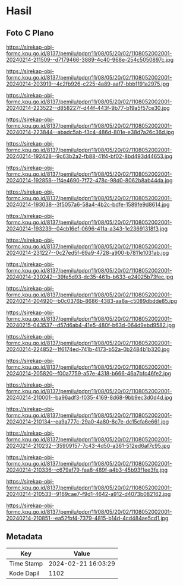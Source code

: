 # Hasil

## Foto C Plano

https://sirekap-obj-formc.kpu.go.id/8137/pemilu/pdpr/11/08/05/20/02/1108052002001-20240214-211509--d7179466-3889-4c40-968e-254c5050897c.jpg

https://sirekap-obj-formc.kpu.go.id/8137/pemilu/pdpr/11/08/05/20/02/1108052002001-20240214-203919--4c2fb926-c225-4a89-aaf7-bbb1191a2975.jpg

https://sirekap-obj-formc.kpu.go.id/8137/pemilu/pdpr/11/08/05/20/02/1108052002001-20240214-223522--d858227f-d44f-443f-9b77-b19a5f57ce30.jpg

https://sirekap-obj-formc.kpu.go.id/8137/pemilu/pdpr/11/08/05/20/02/1108052002001-20240214-223844--abadc5ab-f3c4-486d-801e-e38d7a26c36d.jpg

https://sirekap-obj-formc.kpu.go.id/8137/pemilu/pdpr/11/08/05/20/02/1108052002001-20240214-192428--9c63b2a2-fb88-41f4-bf02-8bd493d44653.jpg

https://sirekap-obj-formc.kpu.go.id/8137/pemilu/pdpr/11/08/05/20/02/1108052002001-20240214-192858--1f4e4690-7f72-478c-98d0-8062b8ab44da.jpg

https://sirekap-obj-formc.kpu.go.id/8137/pemilu/pdpr/11/08/05/20/02/1108052002001-20240214-193038--3f5057a6-58a4-4b2c-bdfe-1589fe9d8614.jpg

https://sirekap-obj-formc.kpu.go.id/8137/pemilu/pdpr/11/08/05/20/02/1108052002001-20240214-193239--04cb16ef-0696-411a-a343-1e23691318f3.jpg

https://sirekap-obj-formc.kpu.go.id/8137/pemilu/pdpr/11/08/05/20/02/1108052002001-20240214-231227--0c27ed5f-69a9-4728-a900-b7811e1031ab.jpg

https://sirekap-obj-formc.kpu.go.id/8137/pemilu/pdpr/11/08/05/20/02/1108052002001-20240214-230242--39fe5d93-dc35-461b-b633-e24025b73fec.jpg

https://sirekap-obj-formc.kpu.go.id/8137/pemilu/pdpr/11/08/05/20/02/1108052002001-20240214-204920--b0c0376b-8686-4383-aa8a-c5089dbdde85.jpg

https://sirekap-obj-formc.kpu.go.id/8137/pemilu/pdpr/11/08/05/20/02/1108052002001-20240215-043537--d57d6ab4-41e5-480f-b63d-064d9ebd9582.jpg

https://sirekap-obj-formc.kpu.go.id/8137/pemilu/pdpr/11/08/05/20/02/1108052002001-20240214-224852--1f6174ed-741b-4173-b52a-0b2484b1b320.jpg

https://sirekap-obj-formc.kpu.go.id/8137/pemilu/pdpr/11/08/05/20/02/1108052002001-20240214-205820--f00a7759-a57e-4318-b666-46a7bfc46fe2.jpg

https://sirekap-obj-formc.kpu.go.id/8137/pemilu/pdpr/11/08/05/20/02/1108052002001-20240214-210001--ba96adf3-f035-4169-8d68-9bb9ec3d0d4d.jpg

https://sirekap-obj-formc.kpu.go.id/8137/pemilu/pdpr/11/08/05/20/02/1108052002001-20240214-210134--ea9a777c-29a0-4a80-8c7e-dc15cfa6e661.jpg

https://sirekap-obj-formc.kpu.go.id/8137/pemilu/pdpr/11/08/05/20/02/1108052002001-20240214-210232--35909157-7c43-4d50-a361-512ed6af7c95.jpg

https://sirekap-obj-formc.kpu.go.id/8137/pemilu/pdpr/11/08/05/20/02/1108052002001-20240214-210336--c679af79-faa8-489f-a4b3-45b93f1ee3fe.jpg

https://sirekap-obj-formc.kpu.go.id/8137/pemilu/pdpr/11/08/05/20/02/1108052002001-20240214-210533--9169cae7-f9d1-4642-a912-d4073b082162.jpg

https://sirekap-obj-formc.kpu.go.id/8137/pemilu/pdpr/11/08/05/20/02/1108052002001-20240214-210851--ea52fbf4-7379-4815-b14d-4cd484ae5cd1.jpg


## Metadata

| Key        | Value               |
| ---------- | ------------------- |
| Time Stamp | 2024-02-21 16:03:29 |
| Kode Dapil | 1102                |



